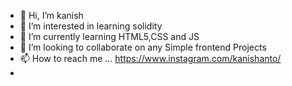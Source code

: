 <style> 


</style>
- 👋 Hi, I’m kanish 
- 👀 I’m interested in learning solidity
- 🌱 I’m currently learning HTML5,CSS and JS
- 💞️ I’m looking to collaborate on any Simple frontend Projects
- 📫 How to reach me ... https://www.instagram.com/kanishanto/
- 
<!---
knisa1996/knisa1996 is a ✨ special ✨ repository because its `README.md` (this file) appears on your GitHub profile.
You can click the Preview link to take a look at your changes.
--->
